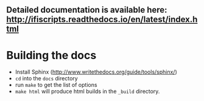 ## Detailed documentation is available here: http://ifiscripts.readthedocs.io/en/latest/index.html

# Building the docs

* Install Sphinx (http://www.writethedocs.org/guide/tools/sphinx/)
* `cd` into the `docs` directory
* run `make` to get the list of options
* `make html` will produce html builds in the `_build` directory.

